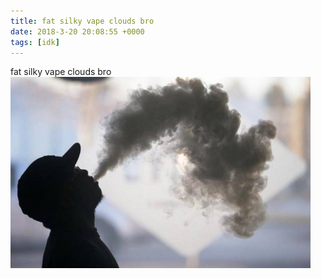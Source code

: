 ```yaml
---
title: fat silky vape clouds bro
date: 2018-3-20 20:08:55 +0000
tags: [idk]
---
```

fat silky vape clouds bro<br>
<img src="vapeclouds.png">
